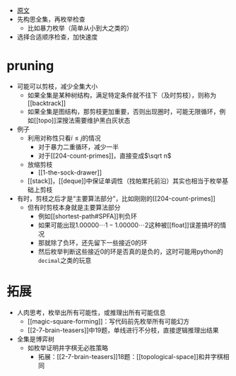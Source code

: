 - [原文](https://oi-wiki.org/basic/enumerate/)
- 先构思全集，再枚举检查
  - 比如暴力枚举（简单从小到大之类的）
- 选择合适顺序检查，加快速度
# pruning
- 可能可以剪枝，减少全集大小
  - 如果全集是某种树结构，满足特定条件就不往下（及时剪枝），则称为[[backtrack]]
  - 如果全集是图结构，那剪枝更加重要，否则出现圈时，可能无限循环，例如[[topo]]深搜法需要维护黑白灰状态
- 例子
  - 利用对称性只看$i\le j$的情况
    - 对于暴力二重循环，减少一半
    - 对于[[204-count-primes]]，直接变成$\sqrt n$
  - 放缩剪枝
    - [[1-the-sock-drawer]]
  - [[stack]]，[[deque]]中保证单调性（找帕累托前沿）其实也相当于枚举基础上剪枝
- 有时，剪枝之后才是“主要算法部分”，比如刚刚的[[204-count-primes]]
  - 但有时剪枝本身就是主要算法部分
    - 例如[[shortest-path#SPFA]]判负环
    - 如果可能出现$1.00000\cdots 1 - 1.00000\cdots 2$这种被[[float]]误差搞坏的情况
    - 那就除了负环，还先留下一些接近0的环
    - 然后枚举判断这些接近0的环是否真的是负的，这时可能用python的`decimal`之类的玩意
# 拓展
- 人肉思考，枚举出所有可能性，或推理出所有可能信息
  - [[magic-square-forming]]：写代码前先枚举所有可能幻方
  - [[2-7-brain-teasers]]中19题，单线进行不分枝，直接逻辑推理出结果
- 全集是博弈树
  - 如枚举证明井字棋无必胜策略
    - 拓展：[[2-7-brain-teasers]]18题：[[topological-space]]和井字棋相同